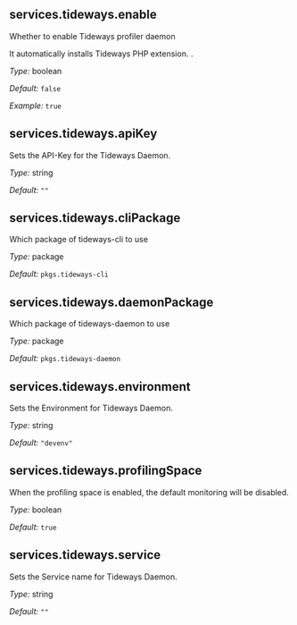 [comment]: # (Do not edit this file as it is autogenerated. Go to docs/individual-docs if you want to make edits.)


[comment]: # (Please add your documentation on top of this line)

## services\.tideways\.enable



Whether to enable Tideways profiler daemon

It automatically installs Tideways PHP extension\.
\.



*Type:*
boolean



*Default:*
` false `



*Example:*
` true `



## services\.tideways\.apiKey

Sets the API-Key for the Tideways Daemon\.



*Type:*
string



*Default:*
` "" `



## services\.tideways\.cliPackage



Which package of tideways-cli to use



*Type:*
package



*Default:*
` pkgs.tideways-cli `



## services\.tideways\.daemonPackage



Which package of tideways-daemon to use



*Type:*
package



*Default:*
` pkgs.tideways-daemon `



## services\.tideways\.environment



Sets the Environment for Tideways Daemon\.



*Type:*
string



*Default:*
` "devenv" `



## services\.tideways\.profilingSpace



When the profiling space is enabled, the default monitoring will be disabled\.



*Type:*
boolean



*Default:*
` true `



## services\.tideways\.service



Sets the Service name for Tideways Daemon\.



*Type:*
string



*Default:*
` "" `
